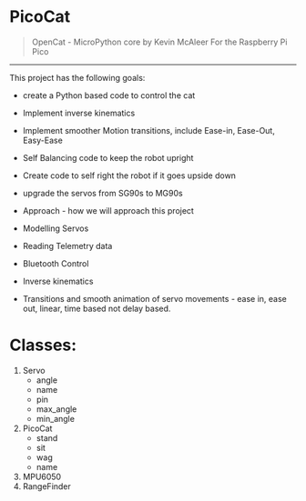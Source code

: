 # PicoCat
>OpenCat - MicroPython core by Kevin McAleer
For the Raspberry Pi Pico

---

This project has the following goals:
- create a Python based code to control the cat
- Implement inverse kinematics
- Implement smoother Motion transitions, include Ease-in, Ease-Out, Easy-Ease
- Self Balancing code to keep the robot upright
- Create code to self right the robot if it goes upside down
- upgrade the servos from SG90s to MG90s

- Approach - how we will approach this project
- Modelling Servos
- Reading Telemetry data
- Bluetooth Control
- Inverse kinematics
- Transitions and smooth animation of servo movements - ease in, ease out, linear, time based not delay based.

# Classes:
1. Servo
    - angle
    - name
    - pin
    - max_angle
    - min_angle
1. PicoCat
    - stand
    - sit
    - wag
    - name
1. MPU6050
1. RangeFinder